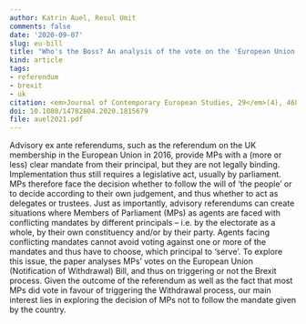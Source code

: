 ```yaml
---
author: Katrin Auel, Resul Umit
comments: false
date: '2020-09-07'
slug: eu-bill
title: "Who's the Boss? An analysis of the vote on the 'European Union (Notice of Withdrawal) Bill' in the House of Commons"
kind: article
tags:
- referendum
- brexit
- uk
citation: <em>Journal of Contemporary European Studies, 29</em>(4), 468–484
doi: 10.1080/14782804.2020.1815679
file: auel2021.pdf
---
```


Advisory ex ante referendums, such as the referendum on the UK membership in the European Union in 2016, provide MPs with a (more or less) clear mandate from their principal, but they are not legally binding. Implementation thus still requires a legislative act, usually by parliament. MPs therefore face the decision whether to follow the will of ‘the people’ or to decide according to their own judgement, and thus whether to act as delegates or trustees. Just as importantly, advisory referendums can create situations where Members of Parliament (MPs) as agents are faced with conflicting mandates by different principals – i.e. by the electorate as a whole, by their own constituency and/or by their party. Agents facing conflicting mandates cannot avoid voting against one or more of the mandates and thus have to choose, which principal to ‘serve’. To explore this issue, the paper analyses MPs’ votes on the European Union (Notification of Withdrawal) Bill, and thus on triggering or not the Brexit process. Given the outcome of the referendum as well as the fact that most MPs did vote in favour of triggering the Withdrawal process, our main interest lies in exploring the decision of MPs not to follow the mandate given by the country.